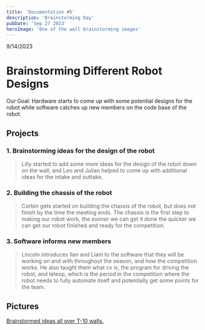 ```yaml
---
title: 'Documentation #5'
description: 'Brainstorming Day'
pubDate: 'Sep 27 2023'
heroImage: 'One of the wall brainstorming images'
---
```

9/14/2023
# Brainstorming Different Robot Designs

Our Goal: Hardware starts to come up with some potential designs for the robot while software catches up new members on the code base of the robot.

## Projects

### 1. Brainstorming ideas for the design of the robot

>Lilly started to add some more ideas for the design of the robot down on the wall, and Leo and Julian helped to come up with additional ideas for the intake and outtake.

###     2. Building the chassis of the robot

>Corbin gets started on building the chassis of the robot, but does not finish by the time the meeting ends. The chassis is the first step to making our robot work, the sooner we can get it done the quicker we can get our robot finished and ready for the competition.

### 3. Software informs new members

>Lincoln introduces Ilan and Liam to the software that they will be working on and with throughout the season, and how the competition works. He also taught them what cv is, the program for driving the robot, and teleop, which is the period in the competition where the robot needs to fully automate itself and potentially get some points for the team.

## Pictures
[Brainstormed ideas all over T-10 walls.]()

